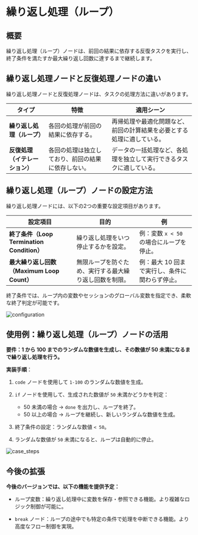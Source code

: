 # 繰り返し処理（ループ）

## 概要

繰り返し処理（ループ）ノードは、前回の結果に依存する反復タスクを実行し、終了条件を満たすか最大繰り返し回数に達するまで継続します。

## 繰り返し処理ノードと反復処理ノードの違い

繰り返し処理ノードと反復処理ノードは、タスクの処理方法に違いがあります。

<table>
  <thead>
    <tr>
      <th>タイプ</th>
      <th>特徴</th>
      <th>適用シーン</th>
    </tr>
  </thead>
  <tbody>
    <tr>
      <td><strong>繰り返し処理（ループ）</strong></td>
      <td>各回の処理が前回の結果に依存する。</td>
      <td>再帰処理や最適化問題など、前回の計算結果を必要とする処理に適している。</td>
    </tr>
    <tr>
      <td><strong>反復処理（イテレーション）</strong></td>
      <td>各回の処理は独立しており、前回の結果に依存しない。</td>
      <td>データの一括処理など、各処理を独立して実行できるタスクに適している。</td>
    </tr>
  </tbody>
</table>

## 繰り返し処理（ループ）ノードの設定方法

繰り返し処理ノードには、以下の2つの重要な設定項目があります。

<table>
  <thead>
    <tr>
      <th>設定項目</th>
      <th>目的</th>
      <th>例</th>
    </tr>
  </thead>
  <tbody>
    <tr>
      <td><strong>終了条件（Loop Termination Condition）</strong></td>
      <td>繰り返し処理をいつ停止するかを設定。</td>
      <td>例：変数 <code>x < 50</code> の場合にループを停止。</td>
    </tr>
    <tr>
      <td><strong>最大繰り返し回数（Maximum Loop Count）</strong></td>
      <td>無限ループを防ぐため、実行する最大繰り返し回数を制限。</td>
      <td>例：最大 10 回まで実行し、条件に関わらず停止。</td>
    </tr>
  </tbody>
</table>

終了条件では、ループ内の変数やセッションのグローバル変数を指定でき、柔軟な終了判定が可能です。

![configuration](https://assets-docs.dify.ai/2025/03/13853bfaaa068cdbdeba1b1f75d482f2.png)

## 使用例：繰り返し処理（ループ）ノードの活用

**要件：1 から 100 までのランダムな数値を生成し、その数値が 50 未満になるまで繰り返し処理を行う。**

**実装手順**：

1. `code` ノードを使用して `1-100` のランダムな数値を生成。

2. `if` ノードを使用して、生成された数値が `50` 未満かどうかを判定：
   - 50 未満の場合 → `done` を出力し、ループを終了。
   - 50 以上の場合 → ループを継続し、新しいランダムな数値を生成。

3. 終了条件の設定：ランダムな数値 `< 50`。

4. ランダムな数値が `50` 未満になると、ループは自動的に停止。

![case_steps](https://assets-docs.dify.ai/2025/03/b1c277001fc3cb1fbb85fe7c22a6d0fc.png)

## 今後の拡張

**今後のバージョンでは、以下の機能を提供予定：**

- ループ変数：繰り返し処理中に変数を保存・参照できる機能。より複雑なロジック制御が可能に。

- `break` ノード：ループの途中でも特定の条件で処理を中断できる機能。より高度なフロー制御を実現。
